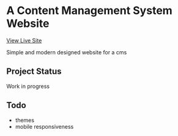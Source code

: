 # A Content Management System Website

[View Live Site](https://cms-gocra.vercel.app/)

Simple and modern designed website for a cms

## Project Status

Work in progress

## Todo

- themes
- mobile responsiveness
